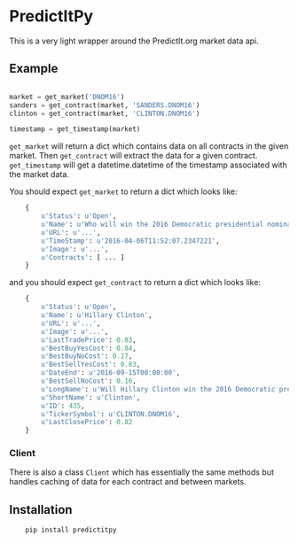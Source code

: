 # PredictItPy
This is a very light wrapper around the PredictIt.org market data api.

## Example

```python

market = get_market('DNOM16')
sanders = get_contract(market, 'SANDERS.DNOM16')
clinton = get_contract(market, 'CLINTON.DNOM16')

timestamp = get_timestamp(market)
```

`get_market` will return a dict which contains data on all contracts in the given market. Then `get_contract` 
will extract the data for a given contract. `get_timestamp` will get a datetime.datetime of the timestamp
associated with the market data.

You should expect `get_market` to return a dict which looks like:
```python
    {
        u'Status': u'Open',
        u'Name': u'Who will win the 2016 Democratic presidential nomination?', 
        u'URL': u'...', 
        u'TimeStamp': u'2016-04-06T11:52:07.2347221', 
        u'Image': u'...', 
        u'Contracts': [ ... ]
    }
```

and you should expect `get_contract` to return a dict which looks like:
```python
    {
        u'Status': u'Open', 
        u'Name': u'Hillary Clinton', 
        u'URL': u'...', 
        u'Image': u'...', 
        u'LastTradePrice': 0.83, 
        u'BestBuyYesCost': 0.84, 
        u'BestBuyNoCost': 0.17, 
        u'BestSellYesCost': 0.83, 
        u'DateEnd': u'2016-09-15T00:00:00', 
        u'BestSellNoCost': 0.16, 
        u'LongName': u'Will Hillary Clinton win the 2016 Democratic presidential nomination? ', 
        u'ShortName': u'Clinton', 
        u'ID': 435, 
        u'TickerSymbol': u'CLINTON.DNOM16', 
        u'LastClosePrice': 0.82
    }
```

### Client

There is also a class `Client` which has essentially the same methods but handles caching of data for each
contract and between markets.

## Installation

```
    pip install predictitpy
```